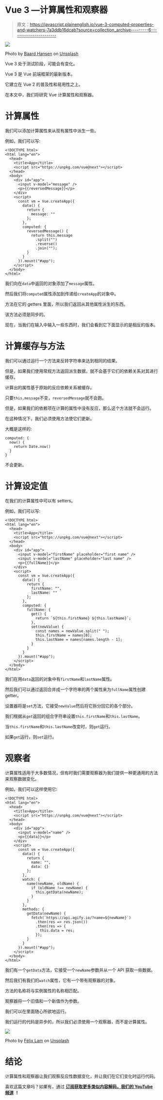 # Vue 3 —计算属性和观察器

> 原文：<https://javascript.plainenglish.io/vue-3-computed-properties-and-watchers-7a3ddb16dcab?source=collection_archive---------6----------------------->

![](img/ef90aee82e205ec93154fc31aff37b6d.png)

Photo by [Baard Hansen](https://unsplash.com/@ibaard?utm_source=medium&utm_medium=referral) on [Unsplash](https://unsplash.com?utm_source=medium&utm_medium=referral)

Vue 3 处于测试阶段，可能会有变化。

Vue 3 是 Vue 前端框架的最新版本。

它建立在 Vue 2 的普及性和易用性之上。

在本文中，我们将研究 Vue 计算属性和观察器。

# 计算属性

我们可以添加计算属性来从现有属性中派生一些。

例如，我们可以写:

```
<!DOCTYPE html>
<html lang="en">
  <head>
    <title>App</title>
    <script src="https://unpkg.com/vue@next"></script>
  </head>
  <body>
    <div id="app">
      <input v-model="message" />
      <p>{{reversedMessage}}</p>
    </div>
    <script>
      const vm = Vue.createApp({
        data() {
          return {
            message: ""
          };
        },
        computed: {
          reversedMessage() {
            return this.message
              .split("")
              .reverse()
              .join("");
          }
        }
      }).mount("#app");
    </script>
  </body>
</html>
```

我们向在`data`中返回的对象添加了`message`属性。

然后我们将`computed`属性添加到传递给`createApp`的对象中。

方法在它的 getters 里面，所以我们返回从其他属性派生的东西。

该方法必须是同步的。

现在，当我们在输入中输入一些东西时，我们会看到它下面显示的是相反的版本。

# 计算缓存与方法

我们可以通过运行一个方法来反转字符串来达到相同的结果。

但是，如果我们使用常规方法返回派生数据，就不会基于它们的依赖关系对其进行缓存。

计算出的属性基于原始的反应依赖关系被缓存。

只要`this.message`不变，`reversedMessage`就不会跑。

但是，如果我们的依赖项在计算的属性中没有反应，那么这个方法就不会运行。

在这种情况下，我们必须使用方法使它们更新。

大概是这样的:

```
computed: {
  now() {
    return Date.now()
  }
}
```

不会更新。

# 计算设定值

在我们的计算属性中可以有 setters。

例如，我们可以写:

```
<!DOCTYPE html>
<html lang="en">
  <head>
    <title>App</title>
    <script src="https://unpkg.com/vue@next"></script>
  </head>
  <body>
    <div id="app">
      <input v-model="firstName" placeholder="first name" />
      <input v-model="lastName" placeholder="last name" />
      <p>{{fullName}}</p>
    </div>
    <script>
      const vm = Vue.createApp({
        data() {
          return {
            firstName: "",
            lastName: ""
          };
        },
        computed: {
          fullName: {
            get() {
              return `${this.firstName} ${this.lastName}`;
            },
            set(newValue) {
              const names = newValue.split(" ");
              this.firstName = names[0];
              this.lastName = names[names.length - 1];
            }
          }
        }
      }).mount("#app");
    </script>
  </body>
</html>
```

我们在用`data`返回的对象中有`firstName`和`lastName`属性。

然后我们可以通过返回合并成一个字符串的两个属性来为`fullName`属性创建 getter。

设置器将是`set`方法，它接受`newValue`然后将它拆分回它的各个部分。

我们根据从`get`返回的组合字符串设置`this.firstName`和`this.lastName`。

当`this.firstName`和`this.lastName`改变时，则`get`运行。

如果`get`运行，则`set`运行。

# 观察者

计算属性适用于大多数情况，但有时我们需要观察器为我们提供一种更通用的方法来观察数据变化。

例如，我们可以这样使用它:

```
<!DOCTYPE html>
<html lang="en">
  <head>
    <title>App</title>
    <script src="https://unpkg.com/vue@next"></script>
  </head>
  <body>
    <div id="app">
      <input v-model="name" />
      <p>{{data}}</p>
    </div>
    <script>
      const vm = Vue.createApp({
        data() {
          return {
            name: "",
            data: {}
          };
        },
        watch: {
          name(newName, oldName) {
            if (oldName !== newName) {
              this.getData(newName);
            }
          }
        },
        methods: {
          getData(newName) {
            fetch(`https://api.agify.io/?name=${newName}`)
              .then(res => res.json())
              .then(res => {
                this.data = res;
              });
          }
        }
      }).mount("#app");
    </script>
  </body>
</html>
```

我们有一个`getData`方法，它接受一个`newName`参数并从一个 API 获取一些数据。

然后我们有我们的`watch`属性，它有一个带有观察器的对象。

方法的名称将与实例属性的名称相匹配。

观察器将一个旧值和一个新值作为参数。

我们可以在里面随心所欲地运行。

我们运行的代码是异步的，所以我们必须使用一个观察器，而不是计算属性。

![](img/1c552733153d1d8aa85aca5ab3ded06f.png)

Photo by [Félix Lam](https://unsplash.com/@feliixlam?utm_source=medium&utm_medium=referral) on [Unsplash](https://unsplash.com?utm_source=medium&utm_medium=referral)

# 结论

计算属性和观察器让我们观察反应性数据变化，并让我们在它们变化时运行代码。

喜欢这篇文章吗？如果有，通过 [**订阅获取更多类似内容解码，我们的 YouTube 频道**](https://www.youtube.com/channel/UCtipWUghju290NWcn8jhyAw) **！**